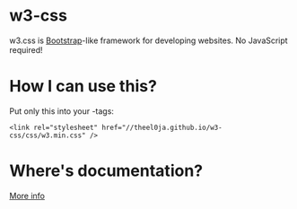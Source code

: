 # w3-css
w3.css is [Bootstrap](https://getbootstrap.com/)-like framework for developing websites. No JavaScript required!
# How I can use this?
Put only this into your <head>-tags:
```
<link rel="stylesheet" href="//theel0ja.github.io/w3-css/css/w3.min.css" />
```
# Where's documentation?
[More info](http://www.w3schools.com/w3css/default.asp)
